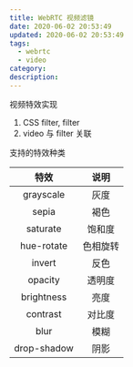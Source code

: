 ```yaml
---
title: WebRTC 视频滤镜
date: 2020-06-02 20:53:49
updated: 2020-06-02 20:53:49
tags:
  - webrtc
  - video
category:
description:
---
```


视频特效实现

1. CSS filter, filter
2. video 与 filter 关联

支持的特效种类

|    特效     |   说明   |
| :---------: | :------: |
|  grayscale  |   灰度   |
|    sepia    |   褐色   |
|  saturate   |  饱和度  |
| hue-rotate  | 色相旋转 |
|   invert    |   反色   |
|   opacity   |  透明度  |
| brightness  |   亮度   |
|  contrast   |  对比度  |
|    blur     |   模糊   |
| drop-shadow |   阴影   |
